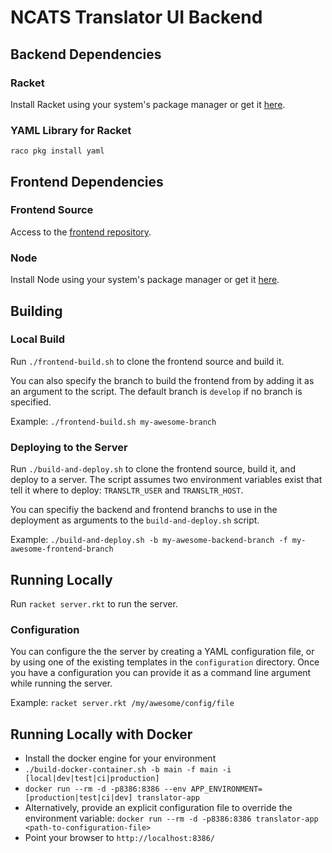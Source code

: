 # NCATS Translator UI Backend

## Backend Dependencies
### Racket
Install Racket using your system's package manager or get it [here](https://download.racket-lang.org/).

### YAML Library for Racket
`raco pkg install yaml`

## Frontend Dependencies
### Frontend Source
Access to the [frontend repository](https://github.com/dnsmith124/ui-prototype-one).

### Node
Install Node using your system's package manager or get it [here](https://nodejs.org/en/download/).

## Building
### Local Build
Run `./frontend-build.sh` to clone the frontend source and build it.

You can also specify the branch to build the frontend from by adding it as an argument to the script. The default branch is `develop` if no branch is specified.

Example: `./frontend-build.sh my-awesome-branch`

### Deploying to the Server
Run `./build-and-deploy.sh` to clone the frontend source, build it, and deploy to a server. The script assumes two environment variables exist that tell it where to deploy: `TRANSLTR_USER` and `TRANSLTR_HOST`.

You can specifiy the backend and frontend branchs to use in the deployment as arguments to the `build-and-deploy.sh` script.

Example: `./build-and-deploy.sh -b my-awesome-backend-branch -f my-awesome-frontend-branch`

## Running Locally
Run `racket server.rkt` to run the server.

### Configuration
You can configure the the server by creating a YAML configuration file, or by using one of the existing templates in the `configuration` directory. Once you have a configuration you can provide it as a command line argument while running the server.

Example: `racket server.rkt /my/awesome/config/file`

## Running Locally with Docker

- Install the docker engine for your environment
- `./build-docker-container.sh -b main -f main -i [local|dev|test|ci|production]`
- `docker run --rm -d -p8386:8386 --env APP_ENVIRONMENT=[production|test|ci|dev] translator-app`
- Alternatively, provide an explicit configuration file to override the environment variable: `docker run --rm -d -p8386:8386 translator-app <path-to-configuration-file>`
- Point your browser to `http://localhost:8386/`

